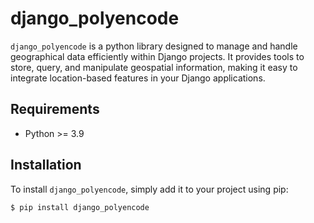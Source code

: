 # django_polyencode

`django_polyencode` is a python library designed to manage and handle geographical data efficiently within Django projects. It provides tools to store, query, and manipulate geospatial information, making it easy to integrate location-based features in your Django applications.

## Requirements

- Python >= 3.9

## Installation

To install `django_polyencode`, simply add it to your project using pip:

```bash
$ pip install django_polyencode
```